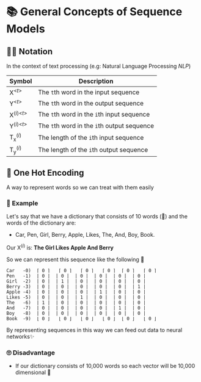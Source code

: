 # 📚 General Concepts of Sequence Models

## 👩‍🏫 Notation

In the context of text processing (e.g: Natural Language Processing _NLP_)

| Symbol                             | Description                                 |
| ---------------------------------- |---------------------------------------------|
| X<sup><<i>t</i>></sup>             | The `t`th word in the input sequence        |
| Y<sup><<i>t</i>></sup>             | The `t`th word in the output sequence       |
| X<sup>(<i>i</i>)<<i>t</i>></sup>   | The `t`th word in the `i`th input sequence  |
| Y<sup>(<i>i</i>)<<i>t</i>></sup>   | The `t`th word in the `i`th output sequence |
| T<sub>x</sub><sup>(<i>i</i>)</sup> | The length of the `i`th input sequence      |
| T<sub>y</sub><sup>(<i>i</i>)</sup> | The length of the `i`th output sequence     |

## 🚀 One Hot Encoding
A way to represent words so we can treat with them easily 

### 🔎 Example
Let's say that we have a dictionary that consists of 10 words (🤭) and the words of the dictionary are: 
- Car, Pen, Girl, Berry, Apple, Likes, The, And, Boy, Book.

Our X<sup>(<i>i</i>)</sup> is: **The Girl Likes Apple And Berry**

So we can represent this sequence like the following 👀

```
Car   -0)  ⌈ 0 ⌉   ⌈ 0 ⌉   ⌈ 0 ⌉   ⌈ 0 ⌉  ⌈ 0 ⌉   ⌈ 0 ⌉ 
Pen   -1)  | 0 |  | 0 |  | 0 |  | 0 |  | 0 |  | 0 |
Girl  -2)  | 0 |  | 1 |  | 0 |  | 0 |  | 0 |  | 0 |
Berry -3)  | 0 |  | 0 |  | 0 |  | 0 |  | 0 |  | 1 |
Apple -4)  | 0 |  | 0 |  | 0 |  | 1 |  | 0 |  | 0 |
Likes -5)  | 0 |  | 0 |  | 1 |  | 0 |  | 0 |  | 0 |
The   -6)  | 1 |  | 0 |  | 0 |  | 0 |  | 0 |  | 0 |
And   -7)  | 0 |  | 0 |  | 0 |  | 0 |  | 1 |  | 0 |
Boy   -8)  | 0 |  | 0 |  | 0 |  | 0 |  | 0 |  | 0 |
Book  -9)  ⌊ 0 ⌋   ⌊ 0 ⌋   ⌊ 0 ⌋   ⌊ 0 ⌋  ⌊ 0 ⌋   ⌊ 0 ⌋
```

By representing sequences in this way we can feed out data to neural networks✨

### 🙄 Disadvantage
- If our dictionary consists of 10,000 words so each vector will be 10,000 dimensional 🤕 


